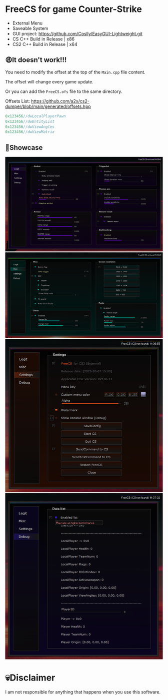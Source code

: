 # FreeCS for game Counter-Strike
- External Menu
- Saveable System
- GUI project: https://github.com/Coslly/EasyGUI-Lightweight.git
- CS C++ Build in Release | x86
- CS2 C++ Build in Release | x64
## 😩It doesn't work!!!
You need to modify the offset at the top of the `Main.cpp` file content.

The offset will change every game update.

Or you can add the `FreeCS.ofs` file to the same directory.

Offsets List: https://github.com/a2x/cs2-dumper/blob/main/generated/offsets.hpp
```cpp
0x123456//dwLocalPlayerPawn
0x123456//dwEntityList
0x123456//dwViewAngles
0x123456//dwViewMatrix
```
## 🤩Showcase
![image](https://github.com/Coslly/FreeCS/blob/main/Show/S_1.png?raw=true)
![image](https://github.com/Coslly/FreeCS/blob/main/Show/S_2.png?raw=true)
![image](https://github.com/Coslly/FreeCS/blob/main/Show/S_3.png?raw=true)
![image](https://github.com/Coslly/FreeCS/blob/main/Show/S_4.png?raw=true)
# 💀Disclaimer
I am not responsible for anything that happens when you use this software.
